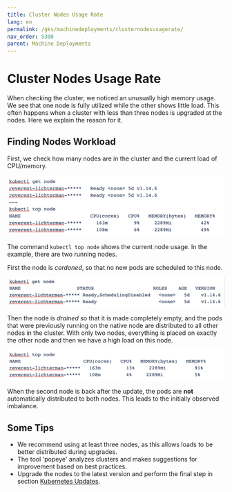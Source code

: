 ```yaml
---
title: Cluster Nodes Usage Rate
lang: en
permalink: /gks/machinedeployments/clusternodesusagerate/
nav_order: 5300
parent: Machine Deployments
---
```

# Cluster Nodes Usage Rate

When checking the cluster, we noticed an unusually high memory usage.
We see that one node is fully utilized while the other shows little load.
This often happens when a cluster with less than three nodes is upgraded at the nodes.
Here we explain the reason for it.

## Finding Nodes Workload

First, we check how many nodes are in the cluster and the current load of CPU/memory.

![Step 1](get_top_node_1.png)

The command `kubectl top node` shows the current node usage. In the example, there are two running nodes.

First the node is *cordoned*, so that no new pods are scheduled to this node.

![Step 2](get_node_2.png)

Then the node is *drained* so that it is made completely empty, and the pods that were previously running on the native node are distributed to all other nodes in the cluster.
With only two nodes, everything is placed on exactly the other node and then we have a high load on this node.

![Step 3](top_node_3.png)

When the second node is back after the update, the pods are **not** automatically distributed to both nodes. This leads to the initially observed imbalance.

## Some Tips

* We recommend using at least three nodes, as this allows loads to be better distributed during upgrades.
* The tool 'popeye' analyzes clusters and makes suggestions for improvement based on best practices.
* Upgrade the nodes to the latest version and perform the final step in section [Kubernetes Updates](/gks/clusterlifecycle/upgradingacluster/).
